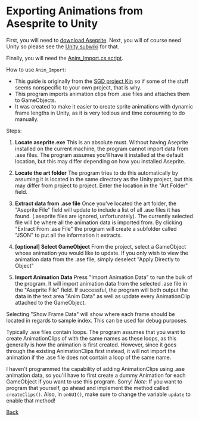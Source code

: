 # Exporting Animations from Asesprite to Unity

First, you will need to [download Aseprite](../download/index.md). Next, you will of course need Unity so please see the [Unity subwiki](../../unity/index.md) for that.

Finally, you will need the [Anim_Import.cs script](https://gist.github.com/SGDatUVA/10a37b86433a8061d57085fa8376df42).

How to use `Anim_Import`:

* This guide is originally from the [SGD project Kin](https://github.com/UVASGD/spring-2017-kin) so if some of the stuff seems nonspecific to your own project, that is why.
* This program imports animation clips from .ase files and attaches them to GameObjects.
* It was created to make it easier to create sprite animations with dynamic frame lengths in Unity, as it is very tedious and time consuming to do manually.
    
Steps:

1. **Locate aseprite.exe**
This is an absolute must. Without having Aseprite installed on the current machine, the program cannot import data from .ase files. The program assumes you'll have it installed at the default location, but this may differ depending on how you installed Aseprite.

2. **Locate the art folder**
The program tries to do this automatically by assuming it is located in	the same directory as the Unity project, but this may differ from project to project. Enter the location in the "Art Folder" field.

3. **Extract data from .ase file**
Once you've located the art folder, the "Aseprite File" field will update to include a list of all .ase files it has found. (.aseprite files are ignored, unfortunately). The currently selected file will be where all the animation data is imported from. By clicking "Extract From .ase File" the program will create a subfolder called "JSON" to put all the information it extracts.
														  
4. **[optional] Select GameObject**
From the project, select a GameObject whose animation you would like to update. If you only wish to view the animation data from the .ase file, simply deselect "Apply Directly to Object"
																	      	 
5. **Import Animation Data**
Press "Import Animation Data" to run the bulk of the program. It will import animation data from the selected .ase file in the "Aseprite File" field. If successful, the program will both output the data in the text area "Anim Data" as well as update every AnimationClip attached to the GameObject.
																								       	    	 
Selecting "Show Frame Data" will show where each frame should be located in regards to sample index. This can be used for debug purposes.
																												     	    
Typically .ase files contain loops. The program assumes that you want to create AnimationClips of with the same names as these loops, as this generally is how the animation is first created. However, since it goes through the existing AnimationClips first instead, it will not import the animation if the .ase file does not contain a loop of the same name.

I haven't programmed the capability of adding AnimationClips using .ase animation data, so you'll have to first create a dummy Animation for each GameObject if you want to use this program. Sorry! *Note*: If you want to program that yourself, go ahead and implement the method called `createClips()`. Also, in `onGUI()`, make sure to change the variable `update` to enable that method!

[Back](../index.md)

